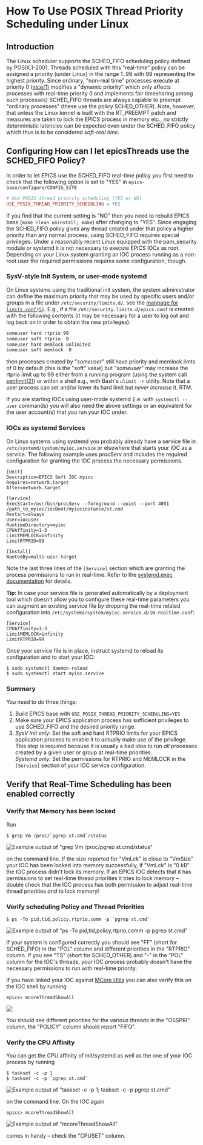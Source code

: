 # How To Use POSIX Thread Priority Scheduling under Linux

## Introduction

The Linux scheduler supports the SCHED_FIFO scheduling policy defined by POSIX.1-2001.
Threads scheduled with this "real-time" policy can be assigned a priority (under Linux) in the range 1..99 with 99 representing the highest priority. 
Since ordinary, 
"non-real time" processes execute at priority 0 ([nice(1)](https://linux.die.net/man/1/nice) modifies a "dynamic priority" 
which only affects processes with real-time priority 0
and implements fair timesharing among such processes) SCHED_FIFO threads are always capable to preempt "ordinary processes" (these use the policy SCHED_OTHER).
Note, however, that unless the Linux kernel is built with the RT_PREEMPT patch 
and measures are taken to lock the EPICS process in memory etc., no strictly deterministic latencies can be expected even under the SCHED_FIFO policy which thus is to be considered _soft-real time_.

## Configuring How can I let epicsThreads use the SCHED_FIFO Policy?

In order to let EPICS use the SCHED_FIFO real-time policy you first need to check that the following option is set to "YES" in `epics-base/configure/CONFIG_SITE`

``` makefile
# Use POSIX thread priority scheduling (YES or NO)
USE_POSIX_THREAD_PRIORITY_SCHEDULING = YES
```

If you find that the current setting is "NO" 
then you need to rebuild EPICS base (`make clean uninstall; make`) after changing to "YES". 
Since engaging the SCHED_FIFO policy gives any thread created under that policy a higher priority than any normal process, 
using SCHED_FIFO requires special privileges. 
Under a reasonably recent Linux equipped with the pam_security module
or systemd it is not necessary to execute EPICS IOCs as root. 
Depending on your Linux system granting an IOC process running as a non-root user the required permissions requires some configuration, though.

### SysV-style Init System, or user-mode systemd

On Linux systems using the traditional init system,
the system administrator can define the maximum priority that may be used by specific users and/or groups in a file under `/etc/security/limits.d/`,
see the [manpage for `limits.conf(5)`](https://linux.die.net/man/5/limits.conf). 
E.g., if a file `/etc/security.limits.d/epics.conf` is created with the following contents (it may be necessary for a user to log out 
and log back on in order to obtain the new privileges):

``` bash
someuser hard rtprio 99
someuser soft rtprio  0
someuser hard memlock unlimited
someuser soft memlock  0
```

then processes created by "_someuser_" still have priority and memlock limts of 0 by default (this is the "soft" value) but "_someuser_" may increase the rtprio limit up to 99 either from a running program (using the system call [setrlimit(2)](https://linux.die.net/man/2/setrlimit))
or within a shell e.g., with Bash's `ulimit -r` utility. 
Note that a user process can set and/or lower its hard limit but _never increase_ it. RTM.

If you are starting IOCs using user-mode systemd (i.e. with `systemctl --user` commands) you will also need the above settings
or an equivalent for the user account(s) that you run your IOC under.

### IOCs as systemd Services

On Linux systems using systemd you probably already have a service file in `/etc/systemd/system/myioc.service`
or elsewhere that starts your IOC as a service.
The following example uses procServ
and includes the required configuration for granting the IOC process the necessary permissions.

``` systemd
[Unit]
Description=EPICS Soft IOC myioc
Requires=network.target
After=network.target

[Service]
ExecStart=/usr/bin/procServ --foreground --quiet --port 4051 /path_to_myioc/iocBoot/myiocinstance/st.cmd
Restart=always
User=iocuser
RuntimeDirectory=myioc
CPUAffinity=1-3
LimitMEMLOCK=infinity
LimitRTPRIO=99

[Install]
WantedBy=multi-user.target
```

Note the last three lines of the `[Service]` section which are granting the process permissions to run in real-time.
Refer to the [systemd.exec documentation](https://www.freedesktop.org/software/systemd/man/systemd.exec.html#Process%20Properties) for details.

**Tip:** In case your service file is generated automatically by a deployment tool which doesn't allow you to configure these real-time parameters you can augment an existing service file by dropping the real-time related configuration into `/etc/systemd/system/myioc.service.d/10-realtime.conf`:

``` systemd
[Service]
CPUAffinity=1-3
LimitMEMLOCK=infinity
LimitRTPRIO=99
```

Once your service file is in place,
instruct systemd to reload its configuration and to start your IOC:

``` console
$ sudo systemctl daemon-reload
$ sudo systemctl start myioc.service
```

### Summary

You need to do three things:

1.  Build EPICS base with `USE_POSIX_THREAD_PRIORITY_SCHEDULING=YES`
2.  Make sure your EPICS application process has sufficient privileges to use SCHED_FIFO and the desired priority range.
3.  _SysV Init only:_ Set the soft and hard RTPRIO limits for your EPICS application process to enable it to actually make use of the privilege.
This step is required because it is usually a bad idea to run _all_ processes created by a given user or group at real-time priorities.  
    _Systemd only:_ Set the permissions for RTPRIO and MEMLOCK in the `[Service]` section of your IOC service configuration.

## Verify that Real-Time Scheduling has been enabled correctly

### Verify that Memory has been locked

Run

``` console
$ grep Vm /proc/`pgrep st.cmd`/status
```

![Example output of "grep Vm /proc/`pgrep st.cmd`/status"](Check-VmLck.png)

on the command line.
If the size reported for "VmLck" is close to "VmSize" your IOC has been locked into memory successfully,
if "VmLck" is "0 kB" the IOC process didn't lock its memory.
If an EPICS IOC detects that it has permissions to set real-time thread priorities it tries to lock memory – double check that the IOC process has both permission to adjust real-time thread priorities _and_ to lock memory!

### Verify scheduling Policy and Thread Priorities

``` console
$ ps -To pid,tid,policy,rtprio,comm -p `pgrep st.cmd`
```

![Example output of "ps -To pid,tid,policy,rtprio,comm -p `pgrep st.cmd`"](Check-scheduling-policy-and-thread-priorities-using-CLI.png)

If your system is configured correctly you should see "FF" (short for SCHED_FIFO) in the "POL" column
and different priorities in the "RTPRIO" column.
If you see "TS" (short for SCHED_OTHER)
and "-" in the "POL" column for the IOC's threads,
your IOC process probably doesn't have the necessary permissions to run with real-time priority.

If you have linked your IOC against [MCore Utils](https://github.com/epics-modules/MCoreUtils) you can also verify this on the IOC shell by running

``` console
epics> mcoreThreadShowAll
```

![](Check-scheduling-policy-and-thread-priorities-using-mcoreThreadShowAll-1.png)

You should see different priorities for the various threads in the "OSSPRI" column,
the "POLICY" column should report "FIFO".

### Verify the CPU Affinity

You can get the CPU affinity of init/systemd
as well as the one of your IOC process by running

``` console
$ taskset -c -p 1
$ taskset -c -p `pgrep st.cmd`
```

![Example output of "taskset -c -p 1; taskset -c -p `pgrep st.cmd`"](Check-CPU-affinity-using-CLI.png)

on the command line. On the IOC again

``` console
epics> mcoreThreadShowAll
```

![Example output of "mcoreThreadShowAll"](Check-CPU-affinity-using-mcoreThreadShowAll.png)

comes in handy – check the "CPUSET" column.
